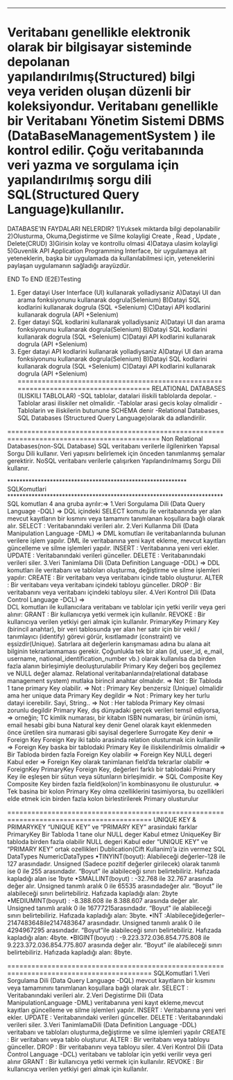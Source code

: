 _______________________________________
Veritabanı genellikle elektronik olarak bir bilgisayar sisteminde depolanan yapılandırılmış(Structured) bilgi veya veriden oluşan düzenli bir koleksiyondur. 
Veritabanı genellikle bir Veritabanı Yönetim Sistemi DBMS (DataBaseManagementSystem ) ile kontrol edilir. 
Çoğu veritabanında veri yazma ve sorgulama için yapılandırılmış sorgu dili SQL(Structured Query Language)kullanılır.
==========================================================================================
DATABASE’IN FAYDALARI NELERDIR? 
1)Yuksek miktarda bilgi depolanabilir 
2)Olusturma, Okuma,Degistirme ve Silme kolayligi 
    Create , Read , Update     , Delete(CRUD)
3)Girisin kolay ve kontrollu olmasi 
4)Dataya ulasim kolayligi 
5)Guvenlik
API Application Programming Interface, bir uygulamaya ait yeteneklerin, başka bir uygulamada da kullanılabilmesi için, 
yeteneklerini paylaşan uygulamanın sağladığı arayüzdür.

END To END (E2E)Testing 
1) Eger datayi User Interface (UI) kullanarak yolladiysaniz 
  A)Datayi UI dan arama fonksiyonunu kullanarak dogrula(Selenium) 
  B)Datayi SQL kodlarini kullanarak dogrula (SQL +Selenium) 
  C)Datayi API kodlarini kullanarak dogrula (API +Selenium)
2) Eger datayi SQL kodlarini kullanarak yolladiysaniz 
  A)Datayi UI dan arama fonksiyonunu kullanarak dogrula(Selenium) 
  B)Datayi SQL kodlarini kullanarak dogrula (SQL +Selenium) 
  C)Datayi API kodlarini kullanarak dogrula (API +Selenium) 
3) Eger datayi API kodlarini kullanarak yolladiysaniz 
  A)Datayi UI dan arama fonksiyonunu kullanarak dogrula(Selenium) 
  B)Datayi SQL kodlarini kullanarak dogrula (SQL +Selenium) 
  C)Datayi API kodlarini kullanarak dogrula (API +Selenium)
====================================================================================
RELATIONAL DATABASES (ILISKILI TABLOLAR) 
-SQL tablolar, datalari iliskili tablolarda depolar. 
-Tablolar arasi iliskiler net olmalidir. 
-Tablolar arasi gecis kolay olmalidir 
-Tablolarin ve iliskilerin butunune SCHEMA denir 
-Relational Databases, SQL Databases (Structured Query Language)olarak da adlandirilir.

============================================================================================
Non Relational Databases(non-SQL Database) 
SQL veritabanı verilerle ilgilenirken Yapısal Sorgu Dili kullanır. 
Veri yapısını belirlemek için önceden tanımlanmış şemalar gerektirir. 
NoSQL veritabanı verilerle çalışırken Yapılandırılmamış Sorgu Dili kullanır.
  
  *********************************************************** SQLKomutlari ***********************************************************************
  SQL komutları 4 ana gruba ayrılır:=> 
  1.Veri Sorgulama Dili (Data Query Language -DQL) => 
   DQL içindeki SELECT komutu ile veritabanında yer alan mevcut kayıtların bir kısmını veya tamamını tanımlanan koşullara bağlı olarak alır. 
   SELECT : Veritabanındaki verileri alır. 
  2.Veri Kullanma Dili (Data Manipulation Language -DML) => 
   DML komutları ile veritabanlarında bulunan verilere işlem yapılır. 
   DML ile veritabanına yeni kayıt ekleme, mevcut kayıtları güncelleme ve silme işlemleri yapılır. 
   INSERT : Veritabanına yeni veri ekler. 
   UPDATE : Veritabanındaki verileri günceller. 
   DELETE : Veritabanındaki verileri siler. 
  3.Veri Tanimlama Dili (Data Definition Language -DDL) => 
   DDL komutları ile veritabanı ve tabloları oluşturma, değiştirme ve silme işlemleri yapılır: 
    CREATE : Bir veritabanı veya veritabanı içinde tablo oluşturur. 
    ALTER : Bir veritabanı veya veritabanı içindeki tabloyu günceller. 
    DROP : Bir veritabanını veya veritabanı içindeki tabloyu siler. 
  4.Veri Kontrol Dili (Data Control Language -DCL) =>  
   DCL komutları ile kullanıcılara veritabanı ve tablolar için yetki verilir veya geri alınır: 
    GRANT : Bir kullanıcıya yetki vermek için kullanılır. 
    REVOKE : Bir kullanıcıya verilen yetkiyi geri almak için kullanılır.
PrimaryKey Primary Key (birincil anahtar), 
 bir veri tablosunda yer alan her satır için bir vekil / tanımlayıcı (identify) görevi görür, kısıtlamadır (constraint) ve eşsizdir(Unique). 
 Satırlara ait değerlerin karışmaması adına bu alana ait bilginin tekrarlanmaması gerekir. 
 Çoğunlukla tek bir alan (id, user_id, e_mail, username, national_identification_number vb.) 
 olarak kullanılsa da birden fazla alanın birleşimiyle deoluşturulabilir 
 Primary Key değeri boş geçilemez ve NULL değer alamaz. 
 Relational veritabanlarında(relational database management system) mutlaka birincil anahtar olmalıdır. 
  =>  Not : Bir Tabloda 1 tane primary Key olabilir. 
  =>  Not : Primary Key benzersiz (Unique) olmalidir ama her unique data Primary Key degildir 
  =>  Not : Primary key her turlu datayi icerebilir. Sayi, String.. 
  =>  Not : Her tabloda Primary Key olmasi zorunlu degildir Primary Key, dış dünyadaki gerçek verileri temsil ediyorsa, 
  =>  orneğin; TC kimlik numarası, bir kitabın ISBN numarası, bir ürünün ismi, email hesabi gibi buna 
  Natural key denir 
  Genel olarak kayıt eklenmeden önce üretilen sira numarasi gibi sayisal degerlere 
  Surrogate Key denir
 =>  Foreign Key Foreign Key iki tablo arasinda relation olusturmak icin kullanilir 
 => Foreign Key baska bir tablodaki Primary Key ile iliskilendirilmis olmalidir 
 => Bir Tabloda birden fazla Foreign Key olabilir 
 => Foreign Key NULL degeri Kabul eder 
 => Foreign Key olarak tanimlanan field’da tekrarlar olabilir 
 => ForeignKey PrimaryKey Foreign Key, değerleri farklı bir tablodaki Primary Key ile eşleşen bir sütun veya sütunların birleşimidir.
 => SQL Composite Key Composite Key birden fazla field(kolon)’in kombinasyonu ile olusturulur. 
 => Tek basina bir kolon Primary Key olma ozelliklerini tasimiyorsa, bu ozellikleri elde etmek icin birden fazla kolon birlestirilerek Primary olusturulur
 
==========================================================================================
UNIQUE KEY & PRIMARYKEY “UNIQUE KEY” ve “PRIMARY KEY” arasindaki farklar 
PrimaryKey Bir Tabloda 1 tane olur NULL deger Kabul etmez 
UniqueKey Bir tabloda birden fazla olabilir NULL degeri Kabul eder “UNIQUE KEY” ve “PRIMARY KEY” ortak ozellikleri Dublication(Cift Kullanim)’a izin vermez
SQL DataTypes NumericDataTypes 
•TINYINT(boyut): Alabileceği değerler–128 ile 127 arasındadır. 
 Unsigned (Sadece pozitif değerler girilecek) olarak tanımlı ise 0 ile 255 arasındadır. 
 “Boyut” ile alabileceği sınırı belirtebiliriz.
 Hafızada kapladığı alan ise 1byte 
•SMALLINT(boyut) : -32.768 ile 32.767 arasında değer alır. 
 Unsigned tanımlı aralık 0 ile 65535 arasındadeğer alır. 
 “Boyut” ile alabileceği sınırı belirtebiliriz. 
 Hafızada kapladığı alan: 2byte 
•MEDIUMINT(boyut) : -8.388.608 ile 8.388.607 arasında değer alır. 
 Unsigned tanımlı aralık 0 ile 16777215arasındadır. 
 “Boyut” ile alabileceği sınırı belirtebiliriz. 
 Hafızada kapladığı alan: 3byte. 
•INT :Alabileceğideğerler–2147483648ile2147483647 arasındadır. 
 Unsigned tanımlı aralık 0 ile 4294967295 arasındadır. 
 “Boyut”ile alabileceği sınırı belirtebiliriz. 
 Hafızada kapladığı alan: 4byte. 
•BIGINT(boyut) : -9.223.372.036.854.775.808 ile 9.223.372.036.854.775.807 arasında değer alır. 
 “Boyut” ile alabileceği sınırı belirtebiliriz. 
 Hafızada kapladığı alan: 8byte.
 
==========================================================================================
SQLKomutlari 
1.Veri Sorgulama Dili (Data Query Language -DQL) 
mevcut kayıtların bir kısmını veya tamamınını tanımlanan koşullara bağlı olarak alır. 
 SELECT : Veritabanındaki verileri alır. 
2.Veri Degistirme Dili (Data ManipulationLanguage -DML) 
 veritabanına yeni kayıt ekleme,mevcut kayıtları güncelleme ve silme işlemleri yapılır. 
  INSERT : Veritabanına yeni veri ekler. 
  UPDATE : Veritabanındaki verileri günceller. 
  DELETE : Veritabanındaki verileri siler.
3.Veri TanimlamaDili (Data Definition Language -DDL)
 veritabanı ve tabloları oluşturma,değiştirme ve silme işlemleri yapılır 
  CREATE : Bir veritabanı veya tablo oluşturur. 
  ALTER : Bir veritabanı veya tabloyu günceller. 
  DROP : Bir veritabanını veya tabloyu siler. 
4.Veri Kontrol Dili (Data Control Language -DCL) 
 veritabanı ve tablolar için yetki verilir veya geri alınır 
  GRANT : Bir kullanıcıya yetki vermek için kullanılır. 
  REVOKE : Bir kullanıcıya verilen yetkiyi geri almak için kullanılır.


